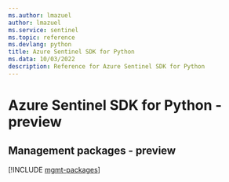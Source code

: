 ```yaml
---
ms.author: lmazuel
author: lmazuel
ms.service: sentinel
ms.topic: reference
ms.devlang: python
title: Azure Sentinel SDK for Python
ms.data: 10/03/2022
description: Reference for Azure Sentinel SDK for Python
---
```

# Azure Sentinel SDK for Python - preview

## Management packages - preview
[!INCLUDE [mgmt-packages](sentinel-mgmt-index.md)]